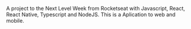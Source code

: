 A project to the Next Level Week from Rocketseat with Javascript, React, React Native, Typescript and NodeJS. This is a Aplication to web and mobile.  